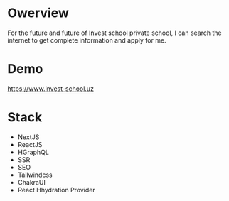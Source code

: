 # Owerview

For the future and future of Invest school private school, I can search the internet to get complete information and apply for me.

# Demo

https://www.invest-school.uz

# Stack

- NextJS
- ReactJS
- HGraphQL
- SSR
- SEO
- Tailwindcss
- ChakraUI
- React Hhydration Provider
